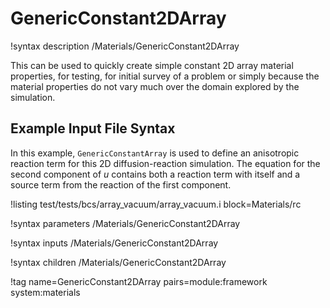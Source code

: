 # GenericConstant2DArray

!syntax description /Materials/GenericConstant2DArray

This can be used to quickly create simple constant 2D array material properties, for testing,
for initial survey of a problem or simply because the material properties do not vary much over the
domain explored by the simulation.

## Example Input File Syntax

In this example, `GenericConstantArray` is used to define an anisotropic reaction term for this
2D diffusion-reaction simulation. The equation for the second component of $u$ contains both a reaction term
with itself and a source term from the reaction of the first component.

!listing test/tests/bcs/array_vacuum/array_vacuum.i block=Materials/rc

!syntax parameters /Materials/GenericConstant2DArray

!syntax inputs /Materials/GenericConstant2DArray

!syntax children /Materials/GenericConstant2DArray

!tag name=GenericConstant2DArray pairs=module:framework system:materials
